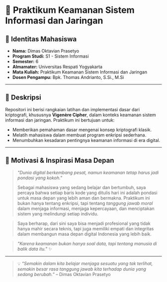 # 🔐 Praktikum Keamanan Sistem Informasi dan Jaringan

## 👤 Identitas Mahasiswa

- **Nama:** Dimas Oktavian Prasetyo  
- **Program Studi:** S1 - Sistem Informasi  
- **Semester:** 6  
- **Almamater:** Universitas Respati Yogyakarta  
- **Mata Kuliah:** Praktikum Keamanan Sistem Informasi dan Jaringan  
- **Dosen Pengampu:** Bpk. Thomas Andrianto, S.Si., M.Si

---

## 📝 Deskripsi

Repositori ini berisi rangkaian latihan dan implementasi dasar dari kriptografi, khususnya **Vigenère Cipher**, dalam konteks keamanan sistem informasi dan jaringan. Praktikum ini bertujuan untuk:

- Memberikan pemahaman dasar mengenai konsep kriptografi klasik.
- Melatih mahasiswa dalam membuat program enkripsi sederhana.
- Menumbuhkan kesadaran pentingnya keamanan informasi di era digital.

---

## 🌟 Motivasi & Inspirasi Masa Depan

> _"Dunia digital berkembang pesat, namun keamanan tetap harus jadi pondasi yang kokoh."_  
>  
> Sebagai mahasiswa yang sedang belajar dan bertumbuh, saya percaya bahwa setiap baris kode yang ditulis hari ini adalah pondasi untuk masa depan yang lebih aman dan bermakna. Praktikum ini bukan hanya tentang enkripsi, tapi tentang _tanggung jawab moral_ dalam menjaga informasi, menjaga kepercayaan, dan menciptakan sistem yang melindungi setiap individu.

> Saya berharap, dari sini saya bisa menjadi profesional yang tidak hanya mahir secara teknis, tapi juga memiliki empati dan integritas dalam membangun masa depan digital Indonesia yang lebih baik.

> _"Karena keamanan bukan hanya soal data, tapi tentang manusia di balik data itu."_ ✨

---

> 💡 *“Semakin dalam kita belajar menjaga sesuatu yang tak terlihat, semakin besar rasa tanggung jawab kita terhadap dunia yang sedang berubah.”* – Dimas Oktavian Prasetyo

